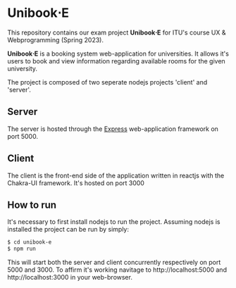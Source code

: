 # Unibook⋅E

This repository contains our exam project **Unibook⋅E** for ITU's course UX & Webprogramming (Spring 2023). 

**Unibook⋅E** is a booking system web-application for universities. It allows it's users to book and view information regarding available rooms for the given university. 


The project is composed of two seperate nodejs projects 'client' and 'server'.

## Server

The server is hosted through the [Express](https://expressjs.com/) web-application framework on port 5000.

## Client

The client is the front-end side of the application written in reactjs with the Chakra-UI framework. It's hosted on port 3000

## How to run

It's necessary to first install nodejs to run the project. Assuming nodejs is installed the project can be run by simply:
```bash
$ cd unibook-e
$ npm run
```
This will start both the server and client concurrently respectively on port 5000 and 3000.
To affirm it's working navitage to http://localhost:5000 and http://localhost:3000 in your web-browser.
